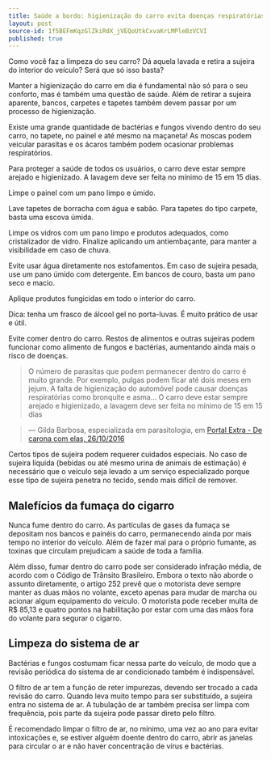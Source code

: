 ```yaml
---
title: Saúde a bordo: higienização do carro evita doenças respiratórias
layout: post
source-id: 1f5BEFmKqzGlZkiRdX_jVEQoUtkCxvaKrLMPleBzVCVI
published: true
---
```

Como você faz a limpeza do seu carro? Dá aquela lavada e retira a sujeira do interior do veículo? Será que só isso basta?

Manter a higienização do carro em dia é fundamental não só para o seu conforto, mas é também uma questão de saúde. Além de retirar a sujeira aparente, bancos, carpetes e tapetes também devem passar por um processo de higienização.

Existe uma grande quantidade de bactérias e fungos vivendo dentro do seu carro, no tapete, no painel e até mesmo na maçaneta! As moscas podem veicular parasitas e os ácaros também podem ocasionar problemas respiratórios.

Para proteger a saúde de todos os usuários, o carro deve estar sempre arejado e higienizado. A lavagem deve ser feita no mínimo de 15 em 15 dias.

Limpe o painel com um pano limpo e úmido.

Lave tapetes de borracha com água e sabão. Para tapetes do tipo carpete, basta uma escova úmida.

Limpe os vidros com um pano limpo e produtos adequados, como cristalizador de vidro. Finalize aplicando um antiembaçante, para manter a visibilidade em caso de chuva.

Evite usar água diretamente nos estofamentos. Em caso de sujeira pesada, use um pano úmido com detergente. Em bancos de couro, basta um pano seco e macio.

Aplique produtos fungicidas em todo o interior do carro.

Dica: tenha um frasco de álcool gel no porta-luvas. É muito prático de usar e útil.

Evite comer dentro do carro. Restos de alimentos e outras sujeiras podem funcionar como alimento de fungos e bactérias, aumentando ainda mais o risco de doenças.

> O número de parasitas que podem permanecer dentro do carro é muito grande. Por exemplo, pulgas podem ficar até dois meses em jejum. A falta de higienização do automóvel pode causar doenças respiratórias como bronquite e asma… O carro deve estar sempre arejado e higienizado, a lavagem deve ser feita no mínimo de 15 em 15 dias

> — Gilda Barbosa, especializada em parasitologia, em [Portal Extra - De carona com elas, 26/10/2016](http://extra.globo.com/projetos-especiais/de-carona-com-elas/saude-bordo-higienizacao-do-carro-evita-doencas-respiratorias-20013185.html)

Certos tipos de sujeira podem requerer cuidados especiais. No caso de sujeira líquida (bebidas ou até mesmo urina de animais de estimação) é necessário que o veículo seja levado a um serviço especializado porque esse tipo de sujeira penetra no tecido, sendo mais difícil de remover.

## Malefícios da fumaça do cigarro

Nunca fume dentro do carro. As partículas de gases da fumaça se depositam nos bancos e painéis do carro, permanecendo ainda por mais tempo no interior do veículo. Além de fazer mal para o próprio fumante, as toxinas que circulam prejudicam a saúde de toda a família.

Além disso, fumar dentro do carro pode ser considerado infração média, de acordo com o Código de Trânsito Brasileiro. Embora o texto não aborde o assunto diretamente, o artigo 252 prevê que o motorista deve sempre manter as duas mãos no volante, exceto apenas para mudar de marcha ou acionar algum equipamento do veículo. O motorista pode receber multa de R$ 85,13 e quatro pontos na habilitação por estar com uma das mãos fora do volante para segurar o cigarro.

## Limpeza do sistema de ar

Bactérias e fungos costumam ficar nessa parte do veículo, de modo que a revisão periódica do sistema de ar condicionado também é indispensável.

O filtro de ar tem a função de reter impurezas, devendo ser trocado a cada revisão do carro. Quando leva muito tempo para ser substituído, a sujeira entra no sistema de ar. A tubulação de ar também precisa ser limpa com frequência, pois parte da sujeira pode passar direto pelo filtro.

É recomendado limpar o filtro de ar, no mínimo, uma vez ao ano para evitar intoxicações e, se estiver alguém doente dentro do carro, abrir as janelas para circular o ar e não haver concentração de vírus e bactérias.

